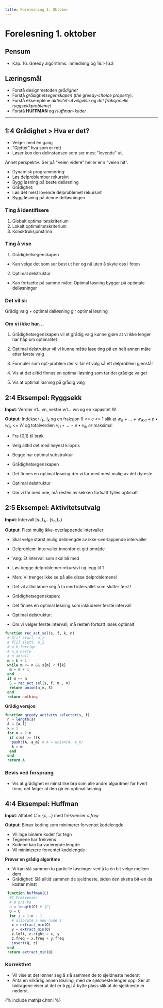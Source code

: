 ```yaml
---
title: Forelesning 1. Oktober
---
```

# Forelesning 1. oktober


## Pensum
- Kap. 16. Greedy algorithms: innledning og 16.1-16.3

## Læringsmål
- Forstå designmetoden _grådighet_
- Forstå _grådighetsegenskapen_ (_the greedy-choice property_).
- Forstå eksemplene _aktivitet-utvelgelse_ og _det fraksjonelle ryggsekkproblemet_
- Forstå __HUFFMAN__ og _Huffman-koder_

---

## 1:4 Grådighet > Hva er det?
- Velger med én gang
- "Gjetter" hva som er rett
- Løser kun den delinstansen som ser mest "lovende" ut.

Annet perspektiv: Ser på "veien videre" heller enn "veien hit".

- Dynamisk programmering:
 - Løs delproblember rekursivt
 - Bygg løsning på beste delløsning
- Grådighet:
 - Løs det mest lovende delproblemet rekursivt
 - Bygg løsning på denne delløsningen

### Ting å identifisere
1. Globalt optimalitetskriterium
2. Lokalt optimalitetskriterium
3. Konsktruksjonstrinn

### Ting å vise
1. Grådighetsegenskapen
 - Kan velge det som ser best ut her og nå uten å skyte oss i foten
2. Optimal delstruktur
 - Kan fortsette på samme måte: Optimal løsning bygger på optimale delløsninger

### Det vil si:
Grådig valg + optimal delløsning gir optimal løsning

### Om vi ikke har...
1. Grådighetsegenskapen vil et grådig valg kunne gjøre at vi ikke lenger har håp om optimalitet
2. Optimal delstruktur vil vi kunne måtte løse ting på en helt annen måte etter første valg



1. Formuler som opt-problem der vi tar et valg så ett delproblem gjenstår
2. Vis at det alltid finnes en optimal løsning som tar det grådige valget
3. Vis at optimal løsning på grådig valg

## 2:4 Eksempel: Ryggsekk
__Input__: Verdier v1...vn, vekter w1... wn og en kapasitet W.

__Output__: Indekser _i<sub>1</sub>...i<sub>k</sub>_ og en fraksjon 0 <= e <= 1 slik at _w<sub>i1</sub> + ... + w<sub>ik-1</sub> + e • w<sub>ik</sub> <= W_ og totalverdien _v<sub>i1</sub> + ... + e • v<sub>ik</sub> er_ maksimal

- Fra {0,1} til brøk
 - Velg alltid det med høyest kilopris
 - Begge har optimal substruktur


- Grådighetsegenskapen
 - Det finnes en optimal løsning der vi tar med mest mulig av det dyreste
- Optimal delstruktur
 - Om vi tar med noe, må resten av sekken fortsatt fylles optimalt

## 2:5 Eksempel: Aktivitetsutvalg

__Input__: Intervall [s<sub>1</sub>,f<sub>1</sub>,...[s<sub>n</sub>,f<sub>n</sub>)

__Output__: Flest mulig ikke-overlappende intervaller


- Skal velge størst mulig delmengde av ikke-overlappende intervaller
- Delproblem: Intervaller innenfor et gitt område
- Valg: Et intervall som skal bli med
 - Løs begge delproblemer rekursivt og legg til 1
- Men: Vi trenger ikke se på alle disse delproblemene!
 - Det vil alltid lønne seg å ta med intervallet som slutter først!


- Grådighetsegenskapen:
 - Det finnes en optimal løsning som inkluderer første intervall
- Optimal delstruktur:
 - Om vi velger første intervall, må resten fortsatt løses optimalt


```julia
function rec_act_sel(s, f, k, n)
 # S[i] start, a_i
 # f[i] slutt, a_i
 # a_k forrige
 # a_m neste
 # n antall
 m = k + 1
 while m <= n && s[m] < f[k]
  m = m + 1
 end
 if m <= n
  S = rec_act_sel(s, f, m , n)
  return union(a_m, S)
 end
 return nothing
```

__Grådig versjon__
```julia
function greedy_activity_selector(s, f)
 n = length(s)
 A = [a_1]
 k = 1
 for m = 2:n
  if s[m] >= f[k]
   push!(A, a_m) # A = union(A, a_m)
   k = m
  end
 end
 return A
```

### Bevis ved forsprang
- Vis at grådighet er minst like bra som alle andre algoritmer for hvert trinn; det følger at den gir en optimal løsning

## 4:4 Eksempel: Huffman
__Input__: Alfabet C = {c,...} med frekvenser _c.freq_

__Output__: Binær koding som minimerer forventet kodelengde.

- VIl lage binære koder for tegn
- Tegnene har frekvens
- Kodene kan ha varierende lengde
- Vil minimerere forventet kodelengde

__Prøver en grådig algoritme__
- Vi kan slå sammen to partielle løsninger ved å la én bit velge mellom dem
- Grådighet: Slå alltid sammen de sjeldneste, siden den ekstra bit-en da koster minst

```julia
 function huffman(C)
  #C Frekvenser
  # Q pri-kø
  n = length(C) # |C|
  Q = C
  for i = 1:n - 1
   # allocate a new node z
   x = extract_min(Q)
   y = extract_min(Q)
   z.left, z.right = x, y
   z.freq = x.freq + y.freq
   insert(Q, z)
 end
 return extract_min(Q)
```

### Korrekthet
- Vil vise at det lønner seg å slå sammen de to sjeldneste nederst
 - Anta en vilkårlig annen løsning, med de sjeldneste lenger opp; Ser at bidragene viser at det er trygt å bytte plass slik at de sjeldneste er nederst.

{% include mathjax.html %}
